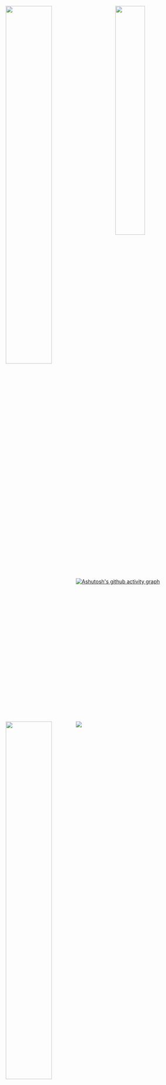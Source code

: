 <p align = "center">
  <img  align = "left" src = "https://github-readme-stats.vercel.app/api?username=heart-to-the-sea&count_private=true&show_icons=true&theme=tokyonight&line_height=27" width="50%">
  <img  align = "right"  src = "https://github-readme-stats.vercel.app/api/top-langs/?username=heart-to-the-sea&theme=tokyonight&hide=JavaScript" width="40%">
</p>
<p align = "center">
  <img align = "left" src = "https://github-profile-trophy.vercel.app/?username=heart-to-the-sea&theme=tokyonight" width="50%" >
</p>


<div>
<p align = "left" style="margin-top:10px;display:block !important;" >
  <img align="left" src = "https://komarev.com/ghpvc/?username=heart-to-the-sea">
</p>

</div>


[![Ashutosh's github activity graph](https://github-readme-activity-graph.vercel.app/graph?username=heart-to-the-sea&theme=github-compact)](https://github.com/heart-to-the-sea)

